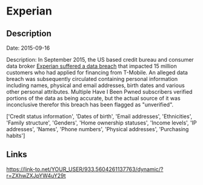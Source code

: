 # Experian

## Description

Date: 2015-09-16

Description:
In September 2015, the US based credit bureau and consumer data broker <a href="http://krebsonsecurity.com/2015/10/experian-breach-affects-15-million-consumers/" target="_blank" rel="noopener">Experian suffered a data breach</a> that impacted 15 million customers who had applied for financing from T-Mobile. An alleged data breach was subsequently circulated containing personal information including names, physical and email addresses, birth dates and various other personal attributes. Multiple Have I Been Pwned subscribers verified portions of the data as being accurate, but the actual source of it was inconclusive therefor this breach has been flagged as &quot;unverified&quot;.


['Credit status information', 'Dates of birth', 'Email addresses', 'Ethnicities', 'Family structure', 'Genders', 'Home ownership statuses', 'Income levels', 'IP addresses', 'Names', 'Phone numbers', 'Physical addresses', 'Purchasing habits']

## Links

https://link-to.net/YOUR_USER/933.5604261137763/dynamic/?r=ZXhwZXJpYW4uY29t